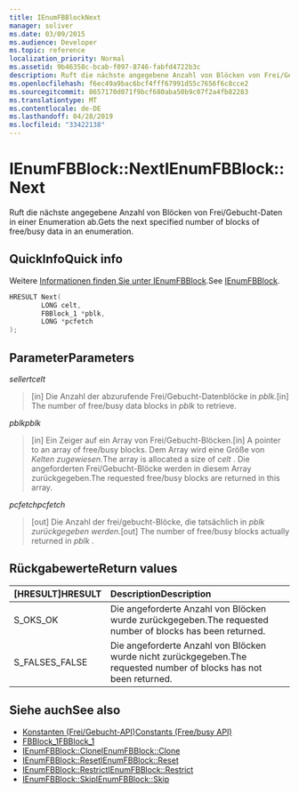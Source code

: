 ```yaml
---
title: IEnumFBBlockNext
manager: soliver
ms.date: 03/09/2015
ms.audience: Developer
ms.topic: reference
localization_priority: Normal
ms.assetid: 9b46358c-bcab-f097-8746-fabfd4722b3c
description: Ruft die nächste angegebene Anzahl von Blöcken von Frei/Gebucht-Daten in einer Enumeration ab.
ms.openlocfilehash: f6ec49a9bac6bcf4fff67991d55c7656f6c8cce2
ms.sourcegitcommit: 8657170d071f9bcf680aba50b9c07f2a4fb82283
ms.translationtype: MT
ms.contentlocale: de-DE
ms.lasthandoff: 04/28/2019
ms.locfileid: "33422138"
---
```

# <a name="ienumfbblocknext"></a><span data-ttu-id="75155-103">IEnumFBBlock::Next</span><span class="sxs-lookup"><span data-stu-id="75155-103">IEnumFBBlock::Next</span></span>

<span data-ttu-id="75155-104">Ruft die nächste angegebene Anzahl von Blöcken von Frei/Gebucht-Daten in einer Enumeration ab.</span><span class="sxs-lookup"><span data-stu-id="75155-104">Gets the next specified number of blocks of free/busy data in an enumeration.</span></span>
  
## <a name="quick-info"></a><span data-ttu-id="75155-105">QuickInfo</span><span class="sxs-lookup"><span data-stu-id="75155-105">Quick info</span></span>

<span data-ttu-id="75155-106">Weitere [Informationen finden Sie unter IEnumFBBlock](ienumfbblock.md).</span><span class="sxs-lookup"><span data-stu-id="75155-106">See [IEnumFBBlock](ienumfbblock.md).</span></span>
  
```cpp
HRESULT Next(  
        LONG celt,
        FBBlock_1 *pblk,
        LONG *pcfetch
);
```

## <a name="parameters"></a><span data-ttu-id="75155-107">Parameter</span><span class="sxs-lookup"><span data-stu-id="75155-107">Parameters</span></span>

<span data-ttu-id="75155-108">_sellert_</span><span class="sxs-lookup"><span data-stu-id="75155-108">_celt_</span></span>
  
> <span data-ttu-id="75155-109">[in] Die Anzahl der abzurufende Frei/Gebucht-Datenblöcke in *pblk.*</span><span class="sxs-lookup"><span data-stu-id="75155-109">[in] The number of free/busy data blocks in  *pblk*  to retrieve.</span></span> 
    
<span data-ttu-id="75155-110">_pblk_</span><span class="sxs-lookup"><span data-stu-id="75155-110">_pblk_</span></span>
  
> <span data-ttu-id="75155-111">[in] Ein Zeiger auf ein Array von Frei/Gebucht-Blöcken.</span><span class="sxs-lookup"><span data-stu-id="75155-111">[in] A pointer to an array of free/busy blocks.</span></span> <span data-ttu-id="75155-112">Dem Array wird eine Größe von *Kelten zugewiesen.*</span><span class="sxs-lookup"><span data-stu-id="75155-112">The array is allocated a size of  *celt*  .</span></span> <span data-ttu-id="75155-113">Die angeforderten Frei/Gebucht-Blöcke werden in diesem Array zurückgegeben.</span><span class="sxs-lookup"><span data-stu-id="75155-113">The requested free/busy blocks are returned in this array.</span></span> 
    
<span data-ttu-id="75155-114">_pcfetch_</span><span class="sxs-lookup"><span data-stu-id="75155-114">_pcfetch_</span></span>
  
> <span data-ttu-id="75155-115">[out] Die Anzahl der frei/gebucht-Blöcke, die tatsächlich in *pblk zurückgegeben werden.*</span><span class="sxs-lookup"><span data-stu-id="75155-115">[out] The number of free/busy blocks actually returned in  *pblk*  .</span></span> 
    
## <a name="return-values"></a><span data-ttu-id="75155-116">Rückgabewerte</span><span class="sxs-lookup"><span data-stu-id="75155-116">Return values</span></span>

|<span data-ttu-id="75155-117">**[HRESULT]**</span><span class="sxs-lookup"><span data-stu-id="75155-117">**HRESULT**</span></span>|<span data-ttu-id="75155-118">**Description**</span><span class="sxs-lookup"><span data-stu-id="75155-118">**Description**</span></span>|
|:-----|:-----|
|<span data-ttu-id="75155-119">S_OK</span><span class="sxs-lookup"><span data-stu-id="75155-119">S_OK</span></span>  <br/> |<span data-ttu-id="75155-120">Die angeforderte Anzahl von Blöcken wurde zurückgegeben.</span><span class="sxs-lookup"><span data-stu-id="75155-120">The requested number of blocks has been returned.</span></span>  <br/> |
|<span data-ttu-id="75155-121">S_FALSE</span><span class="sxs-lookup"><span data-stu-id="75155-121">S_FALSE</span></span>  <br/> |<span data-ttu-id="75155-122">Die angeforderte Anzahl von Blöcken wurde nicht zurückgegeben.</span><span class="sxs-lookup"><span data-stu-id="75155-122">The requested number of blocks has not been returned.</span></span>  <br/> |
   
## <a name="see-also"></a><span data-ttu-id="75155-123">Siehe auch</span><span class="sxs-lookup"><span data-stu-id="75155-123">See also</span></span>

- [<span data-ttu-id="75155-124">Konstanten (Frei/Gebucht-API)</span><span class="sxs-lookup"><span data-stu-id="75155-124">Constants (Free/busy API)</span></span>](constants-free-busy-api.md)  
- [<span data-ttu-id="75155-125">FBBlock_1</span><span class="sxs-lookup"><span data-stu-id="75155-125">FBBlock_1</span></span>](fbblock_1.md)  
- [<span data-ttu-id="75155-126">IEnumFBBlock::Clone</span><span class="sxs-lookup"><span data-stu-id="75155-126">IEnumFBBlock::Clone</span></span>](ienumfbblock-clone.md)  
- [<span data-ttu-id="75155-127">IEnumFBBlock::Reset</span><span class="sxs-lookup"><span data-stu-id="75155-127">IEnumFBBlock::Reset</span></span>](ienumfbblock-reset.md)  
- [<span data-ttu-id="75155-128">IEnumFBBlock::Restrict</span><span class="sxs-lookup"><span data-stu-id="75155-128">IEnumFBBlock::Restrict</span></span>](ienumfbblock-restrict.md)  
- [<span data-ttu-id="75155-129">IEnumFBBlock::Skip</span><span class="sxs-lookup"><span data-stu-id="75155-129">IEnumFBBlock::Skip</span></span>](ienumfbblock-skip.md)

